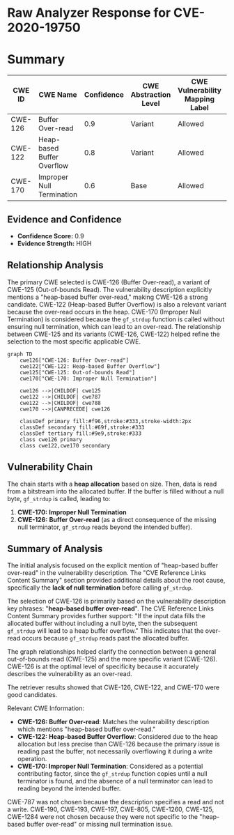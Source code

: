 # Raw Analyzer Response for CVE-2020-19750

# Summary
| CWE ID | CWE Name | Confidence | CWE Abstraction Level | CWE Vulnerability Mapping Label | CWE-Vulnerability Mapping Notes |
|---|---|---|---|---|---|
| CWE-126 | Buffer Over-read | 0.9 | Variant | Allowed | Primary CWE |
| CWE-122 | Heap-based Buffer Overflow | 0.8 | Variant | Allowed | Secondary Candidate |
| CWE-170 | Improper Null Termination | 0.6 | Base | Allowed | Secondary Candidate |

## Evidence and Confidence

*   **Confidence Score:** 0.9
*   **Evidence Strength:** HIGH

## Relationship Analysis
The primary CWE selected is CWE-126 (Buffer Over-read), a variant of CWE-125 (Out-of-bounds Read). The vulnerability description explicitly mentions a "heap-based buffer over-read," making CWE-126 a strong candidate. CWE-122 (Heap-based Buffer Overflow) is also a relevant variant because the over-read occurs in the heap. CWE-170 (Improper Null Termination) is considered because the `gf_strdup` function is called without ensuring null termination, which can lead to an over-read. The relationship between CWE-125 and its variants (CWE-126, CWE-122) helped refine the selection to the most specific applicable CWE.

```mermaid
graph TD
    cwe126["CWE-126: Buffer Over-read"]
    cwe122["CWE-122: Heap-based Buffer Overflow"]
    cwe125["CWE-125: Out-of-bounds Read"]
    cwe170["CWE-170: Improper Null Termination"]

    cwe126 -->|CHILDOF| cwe125
    cwe122 -->|CHILDOF| cwe787
    cwe122 -->|CHILDOF| cwe788
    cwe170 -->|CANPRECEDE| cwe126

    classDef primary fill:#f96,stroke:#333,stroke-width:2px
    classDef secondary fill:#69f,stroke:#333
    classDef tertiary fill:#9e9,stroke:#333
    class cwe126 primary
    class cwe122,cwe170 secondary
```

## Vulnerability Chain
The chain starts with a **heap allocation** based on size. Then, data is read from a bitstream into the allocated buffer. If the buffer is filled without a null byte, `gf_strdup` is called, leading to:
1.  **CWE-170:** **Improper Null Termination**
2.  **CWE-126:** **Buffer Over-read** (as a direct consequence of the missing null terminator, `gf_strdup` reads beyond the intended buffer).

## Summary of Analysis
The initial analysis focused on the explicit mention of "heap-based buffer over-read" in the vulnerability description. The "CVE Reference Links Content Summary" section provided additional details about the root cause, specifically the **lack of null termination** before calling `gf_strdup`.

The selection of CWE-126 is primarily based on the vulnerability description key phrases: "**heap-based buffer over-read**". The CVE Reference Links Content Summary provides further support: "If the input data fills the allocated buffer without including a null byte, then the subsequent `gf_strdup` will lead to a heap buffer overflow." This indicates that the over-read occurs because `gf_strdup` reads past the allocated buffer.

The graph relationships helped clarify the connection between a general out-of-bounds read (CWE-125) and the more specific variant (CWE-126). CWE-126 is at the optimal level of specificity because it accurately describes the vulnerability as an over-read.

The retriever results showed that CWE-126, CWE-122, and CWE-170 were good candidates.

Relevant CWE Information:

*   **CWE-126: Buffer Over-read**: Matches the vulnerability description which mentions "heap-based buffer over-read."
*   **CWE-122: Heap-based Buffer Overflow**: Considered due to the heap allocation but less precise than CWE-126 because the primary issue is reading past the buffer, not necessarily overflowing it during a write operation.
*   **CWE-170: Improper Null Termination**: Considered as a potential contributing factor, since the `gf_strdup` function copies until a null terminator is found, and the absence of a null terminator can lead to reading beyond the intended buffer.

CWE-787 was not chosen because the description specifies a read and not a write.
CWE-190, CWE-193, CWE-197, CWE-805, CWE-1260, CWE-125, CWE-1284 were not chosen because they were not specific to the "heap-based buffer over-read" or missing null termination issue.